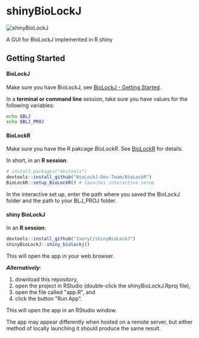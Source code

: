 # shinyBioLockJ

![shinyBioLockJ](https://user-images.githubusercontent.com/8933011/108736478-a80f7580-74ff-11eb-81ee-fd649cfb6637.png)

A GUI for BioLockJ implemented in R shiny

## Getting Started

#### BioLockJ
Make sure you have BioLockJ, see [BioLockJ - Getting Started](https://biolockj-dev-team.github.io/BioLockJ/Getting-Started/).

In a **terminal or command line** session, take sure you have values for the following variables:
```bash
echo $BLJ
echo $BLJ_PROJ
```

#### BioLockR
Make sure you have the R pakcage _BioLockR_.  See [BioLockR](https://biolockj-dev-team.github.io/BioLockR) for details.  

In short, in an **R session**:
```R
# install.packages("devtools")
devtools::install_github("BioLockJ-Dev-Team/BioLockR")
BioLockR::setup_BioLockR() # launches interactive setup
```
In the interactive set up, enter the path where you saved the BioLockJ folder and the path to your BLJ_PROJ folder.

#### shiny BioLockJ

In an **R session**:
```R
devtools::install_github("IvoryC/shinyBioLockJ")
shinyBioLockJ::shiny_biolockj()
```

This will open the app in your web browser.

***Alternatively***:
 1. download this repository,
 1. open the project in RStudio (double-click the shinyBioLockJ.Rproj file), 
 2. open the file called "app.R", and 
 3. click the button "Run App".

This will open the app in an RStudio window.

The app may appear differently when hosted on a remote server, but either method of locally launching it should produce the same result.
